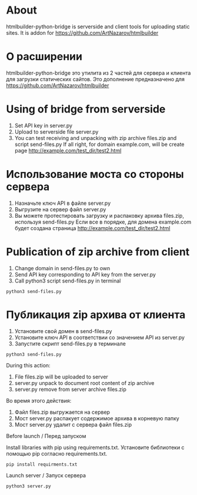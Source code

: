 # About

htmlbuilder-python-bridge is serverside and client tools for uploading static sites. 
It is addon for https://github.com/ArtNazarov/htmlbuilder


# О расширении

htmlbuilder-python-bridge это утилита из 2 частей для сервера и клиента для загрузки статических сайтов. 
Это дополнение предназначено для https://github.com/ArtNazarov/htmlbuilder


# Using of bridge from serverside

1. Set API key in server.py
2. Upload to serverside file server.py
3. You can test receiving and unpacking with zip archive files.zip and script send-files.py
If all right, for domain example.com, will be create page http://example.com/test_dir/test2.html


# Использование моста со стороны сервера

1. Назначьте ключ API в файле server.py
2. Выгрузите на сервер файл server.py
3. Вы можете протестировать загрузку и распаковку архива files.zip, используя send-files.py
Если все в порядке, для домена example.com будет создана страница http://example.com/test_dir/test2.html


# Publication of zip archive from client

1. Change domain in send-files.py to own
2. Send API key corresponding to API key from the server.py
2. Call python3 script send-files.py in terminal

```
python3 send-files.py
```

# Публикация zip архива от клиента

1. Установите свой домен в send-files.py
2. Установите ключ API в соответствии со значением API из server.py
2. Запустите скрипт send-files.py в терминале

```
python3 send-files.py
```

During this action:

1. File files.zip will be uploaded to server
2. server.py unpack to document root content of zip archive
3. server.py remove from server archive files.zip

Во время этого действия:

1. Файл files.zip выгружается на сервер
2. Мост server.py распакует содержимое архива в корневую папку
3. Мост server.py удалит с сервера файл files.zip

Before launch / Перед запуском

Install libraries with pip using requirements.txt.
Установите библиотеки с помощью pip согласно requirements.txt.
```
pip install requirments.txt
```

Launch server / Запуск сервера
```
python3 server.py
```